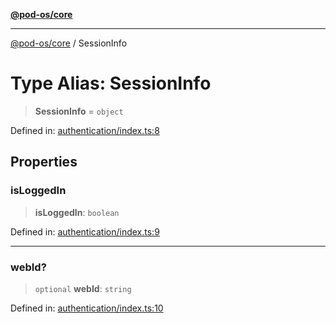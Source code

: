 [**@pod-os/core**](../README.md)

***

[@pod-os/core](../globals.md) / SessionInfo

# Type Alias: SessionInfo

> **SessionInfo** = `object`

Defined in: [authentication/index.ts:8](https://github.com/pod-os/PodOS/blob/5f8057b37a40843b32a1365a54e4283e9f14e36c/core/src/authentication/index.ts#L8)

## Properties

### isLoggedIn

> **isLoggedIn**: `boolean`

Defined in: [authentication/index.ts:9](https://github.com/pod-os/PodOS/blob/5f8057b37a40843b32a1365a54e4283e9f14e36c/core/src/authentication/index.ts#L9)

***

### webId?

> `optional` **webId**: `string`

Defined in: [authentication/index.ts:10](https://github.com/pod-os/PodOS/blob/5f8057b37a40843b32a1365a54e4283e9f14e36c/core/src/authentication/index.ts#L10)
